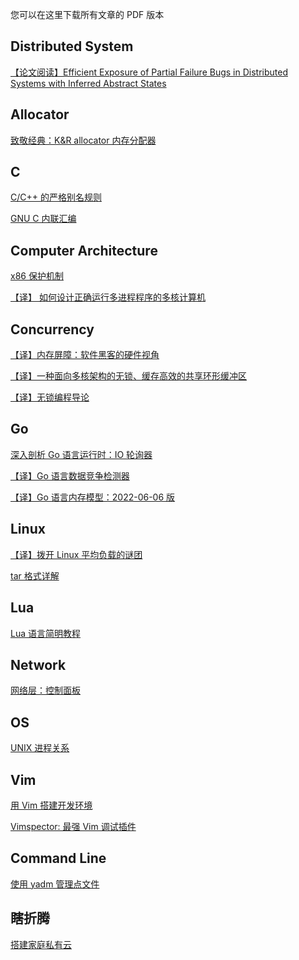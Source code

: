 您可以在这里下载所有文章的 PDF 版本

## Distributed System
<a href="efficient-exposure-of-partial-failure-bugs-in-distributed-systems-with-inferred-abstract-states.pdf">【论文阅读】Efficient Exposure of Partial Failure Bugs in Distributed Systems with Inferred Abstract States</a>

## Allocator

<a href="k-and-r-allocator.pdf">致敬经典：K&R allocator 内存分配器</a>

## C

<a href="c-cpp-strict-aliasing.pdf">C/C++ 的严格别名规则</a>

<a href="gnu-inline-assembly.pdf">GNU C 内联汇编</a>

## Computer Architecture

<a href="x86-pretection-mechanism.pdf">x86 保护机制</a>

<a href="how-to-make-a-multiprocessor-computer-that-correctly-executes-multiprocess-programs.pdf">【译】 如何设计正确运行多进程程序的多核计算机</a>

## Concurrency

<a href="memory-barriers-a-hardware-view-for-software-hackers.pdf">【译】内存屏障：软件黑客的硬件视角</a>

<a href="a-lock-free-cache-efficient-shared-ring-buffer-for-multi-core-architectures.pdf">【译】一种面向多核架构的无锁、缓存高效的共享环形缓冲区</a>

<a href="an-introduction-to-lockless-algorithms.pdf">【译】无锁编程导论</a>

## Go

<a href="inside-the-go-netpoller.pdf">深入剖析 Go 语言运行时：IO 轮询器</a>

<a href="the-go-data-race-detector.pdf">【译】Go 语言数据竞争检测器</a>

<a href="the-go-memory-model.pdf">【译】Go 语言内存模型：2022-06-06 版</a>

## Linux

<a href="linux-load-averages-solving-the-mystery.pdf">【译】拨开 Linux 平均负载的谜团</a>

<a href="what-is-tar.pdf">tar 格式详解</a>

## Lua

<a href="programming-in-lua.pdf">Lua 语言简明教程</a>

## Network

<a href="network-layer-control-plane.pdf">网络层：控制面板</a>

## OS

<a href="unix-process-relationship.pdf">UNIX 进程关系</a>

## Vim

<a href="setup-development-environment-with-vim.pdf">用 Vim 搭建开发环境</a>

<a href="vimspector-the-best-debug-plugin-for-vim.pdf">Vimspector: 最强 Vim 调试插件</a>

## Command Line

<a href="manage-dotfiles-with-yadm.pdf">使用 yadm 管理点文件</a>

## 瞎折腾

<a href="setup-home-private-cloud.pdf">搭建家庭私有云</a>
